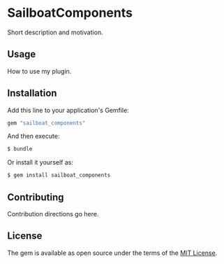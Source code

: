 # SailboatComponents
Short description and motivation.

## Usage
How to use my plugin.

## Installation
Add this line to your application's Gemfile:

```ruby
gem "sailboat_components"
```

And then execute:
```bash
$ bundle
```

Or install it yourself as:
```bash
$ gem install sailboat_components
```

## Contributing
Contribution directions go here.

## License
The gem is available as open source under the terms of the [MIT License](https://opensource.org/licenses/MIT).
